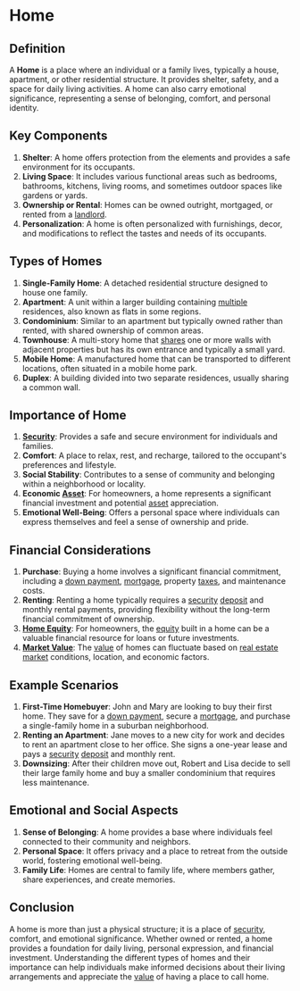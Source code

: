 # Home

## Definition
A **Home** is a place where an individual or a family lives, typically a house, apartment, or other residential structure. It provides shelter, safety, and a space for daily living activities. A home can also carry emotional significance, representing a sense of belonging, comfort, and personal identity.

## Key Components
1. **Shelter**: A home offers protection from the elements and provides a safe environment for its occupants.
2. **Living Space**: It includes various functional areas such as bedrooms, bathrooms, kitchens, living rooms, and sometimes outdoor spaces like gardens or yards.
3. **Ownership or Rental**: Homes can be owned outright, mortgaged, or rented from a [landlord](../l/landlord.md).
4. **Personalization**: A home is often personalized with furnishings, decor, and modifications to reflect the tastes and needs of its occupants.

## Types of Homes
1. **Single-Family Home**: A detached residential structure designed to house one family.
2. **Apartment**: A unit within a larger building containing [multiple](../m/multiple.md) residences, also known as flats in some regions.
3. **Condominium**: Similar to an apartment but typically owned rather than rented, with shared ownership of common areas.
4. **Townhouse**: A multi-story home that [shares](../s/shares.md) one or more walls with adjacent properties but has its own entrance and typically a small yard.
5. **Mobile Home**: A manufactured home that can be transported to different locations, often situated in a mobile home park.
6. **Duplex**: A building divided into two separate residences, usually sharing a common wall.

## Importance of Home
1. **[Security](../s/security.md)**: Provides a safe and secure environment for individuals and families.
2. **Comfort**: A place to relax, rest, and recharge, tailored to the occupant's preferences and lifestyle.
3. **Social Stability**: Contributes to a sense of community and belonging within a neighborhood or locality.
4. **Economic [Asset](../a/asset.md)**: For homeowners, a home represents a significant financial investment and potential [asset](../a/asset.md) appreciation.
5. **Emotional Well-Being**: Offers a personal space where individuals can express themselves and feel a sense of ownership and pride.

## Financial Considerations
1. **Purchase**: Buying a home involves a significant financial commitment, including a [down payment](../d/down_payment.md), [mortgage](../m/mortgage.md), property [taxes](../t/taxes.md), and maintenance costs.
2. **Renting**: Renting a home typically requires a [security](../s/security.md) [deposit](../d/deposit.md) and monthly rental payments, providing flexibility without the long-term financial commitment of ownership.
3. **[Home Equity](../h/home_equity.md)**: For homeowners, the [equity](../e/equity.md) built in a home can be a valuable financial resource for loans or future investments.
4. **[Market Value](../m/market_value.md)**: The [value](../v/value.md) of homes can fluctuate based on [real estate](../r/real_estate.md) [market](../m/market.md) conditions, location, and economic factors.

## Example Scenarios
1. **First-Time Homebuyer**: John and Mary are looking to buy their first home. They save for a [down payment](../d/down_payment.md), secure a [mortgage](../m/mortgage.md), and purchase a single-family home in a suburban neighborhood.
2. **Renting an Apartment**: Jane moves to a new city for work and decides to rent an apartment close to her office. She signs a one-year lease and pays a [security](../s/security.md) [deposit](../d/deposit.md) and monthly rent.
3. **Downsizing**: After their children move out, Robert and Lisa decide to sell their large family home and buy a smaller condominium that requires less maintenance.

## Emotional and Social Aspects
1. **Sense of Belonging**: A home provides a base where individuals feel connected to their community and neighbors.
2. **Personal Space**: It offers privacy and a place to retreat from the outside world, fostering emotional well-being.
3. **Family Life**: Homes are central to family life, where members gather, share experiences, and create memories.

## Conclusion
A home is more than just a physical structure; it is a place of [security](../s/security.md), comfort, and emotional significance. Whether owned or rented, a home provides a foundation for daily living, personal expression, and financial investment. Understanding the different types of homes and their importance can help individuals make informed decisions about their living arrangements and appreciate the [value](../v/value.md) of having a place to call home.

